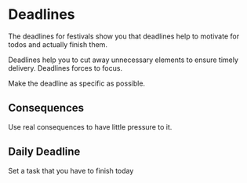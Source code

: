 # Deadlines

The deadlines for festivals show you that deadlines help to motivate for todos and actually finish them.

Deadlines help you to cut away unnecessary elements to ensure timely delivery.
Deadlines forces to focus.

Make the deadline as specific as possible.

## Consequences
Use real consequences to have little pressure to it.

## Daily Deadline
Set a task that you have to finish today